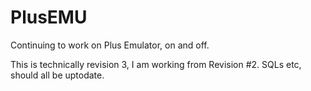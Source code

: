 # PlusEMU
Continuing to work on Plus Emulator, on and off.

This is technically revision 3, I am working from Revision #2. SQLs etc, should all be uptodate.
